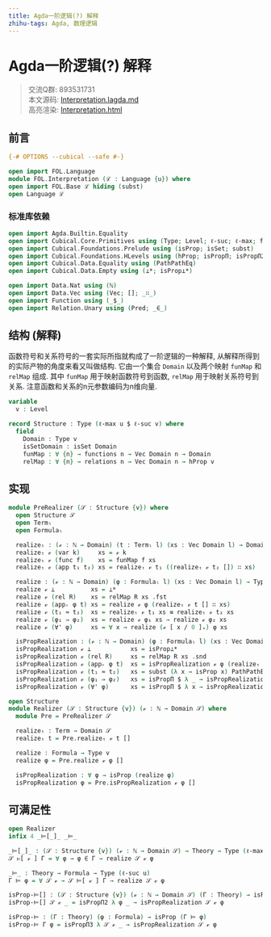 ```yaml
---
title: Agda一阶逻辑(?) 解释
zhihu-tags: Agda, 数理逻辑
---
```


# Agda一阶逻辑(?) 解释

> 交流Q群: 893531731  
> 本文源码: [Interpretation.lagda.md](https://github.com/choukh/agda-flypitch/blob/main/src/FOL/Interpretation.lagda.md)  
> 高亮渲染: [Interpretation.html](https://choukh.github.io/agda-flypitch/FOL.Interpretation.html)  

## 前言

```agda
{-# OPTIONS --cubical --safe #-}

open import FOL.Language
module FOL.Interpretation (ℒ : Language {u}) where
open import FOL.Base ℒ hiding (subst)
open Language ℒ
```

### 标准库依赖

```agda
open import Agda.Builtin.Equality
open import Cubical.Core.Primitives using (Type; Level; ℓ-suc; ℓ-max; fst; snd)
open import Cubical.Foundations.Prelude using (isProp; isSet; subst)
open import Cubical.Foundations.HLevels using (hProp; isPropΠ; isPropΠ2; isPropΠ3)
open import Cubical.Data.Equality using (PathPathEq)
open import Cubical.Data.Empty using (⊥*; isProp⊥*)

open import Data.Nat using (ℕ)
open import Data.Vec using (Vec; []; _∷_)
open import Function using (_$_)
open import Relation.Unary using (Pred; _∈_)
```

## 结构 (解释)

函数符号和关系符号的一套实际所指就构成了一阶逻辑的一种解释, 从解释所得到的实际产物的角度来看又叫做结构. 它由一个集合 `Domain` 以及两个映射 `funMap` 和 `relMap` 组成. 其中 `funMap` 用于映射函数符号到函数, `relMap` 用于映射关系符号到关系. 注意函数和关系的n元参数编码为n维向量.

```agda
variable
  v : Level

record Structure : Type (ℓ-max u $ ℓ-suc v) where
  field
    Domain : Type v
    isSetDomain : isSet Domain
    funMap : ∀ {n} → functions n → Vec Domain n → Domain
    relMap : ∀ {n} → relations n → Vec Domain n → hProp v
```

## 实现

```agda
module PreRealizer (𝒮 : Structure {v}) where
  open Structure 𝒮
  open Termₗ
  open Formulaₗ

  realizeₜ : (𝓋 : ℕ → Domain) (t : Termₗ l) (xs : Vec Domain l) → Domain
  realizeₜ 𝓋 (var k)     xs = 𝓋 k
  realizeₜ 𝓋 (func f)    xs = funMap f xs
  realizeₜ 𝓋 (app t₁ t₂) xs = realizeₜ 𝓋 t₁ ((realizeₜ 𝓋 t₂ []) ∷ xs)

  realize : (𝓋 : ℕ → Domain) (φ : Formulaₗ l) (xs : Vec Domain l) → Type v
  realize 𝓋 ⊥          xs = ⊥*
  realize 𝓋 (rel R)    xs = relMap R xs .fst
  realize 𝓋 (appᵣ φ t) xs = realize 𝓋 φ (realizeₜ 𝓋 t [] ∷ xs)
  realize 𝓋 (t₁ ≈ t₂)  xs = realizeₜ 𝓋 t₁ xs ≡ realizeₜ 𝓋 t₂ xs
  realize 𝓋 (φ₁ ⇒ φ₂)  xs = realize 𝓋 φ₁ xs → realize 𝓋 φ₂ xs
  realize 𝓋 (∀' φ)     xs = ∀ x → realize (𝓋 [ x / 0 ]ᵥ) φ xs

  isPropRealization : (𝓋 : ℕ → Domain) (φ : Formulaₗ l) (xs : Vec Domain l) → isProp (realize 𝓋 φ xs)
  isPropRealization 𝓋 ⊥           xs = isProp⊥*
  isPropRealization 𝓋 (rel R)     xs = relMap R xs .snd
  isPropRealization 𝓋 (appᵣ φ t)  xs = isPropRealization 𝓋 φ (realizeₜ 𝓋 t [] ∷ xs)
  isPropRealization 𝓋 (t₁ ≈ t₂)   xs = subst (λ x → isProp x) PathPathEq (isSetDomain (realizeₜ 𝓋 t₁ xs) (realizeₜ 𝓋 t₂ xs))
  isPropRealization 𝓋 (φ₁ ⇒ φ₂)   xs = isPropΠ $ λ _ → isPropRealization 𝓋 φ₂ xs
  isPropRealization 𝓋 (∀' φ)      xs = isPropΠ $ λ x → isPropRealization (𝓋 [ x / 0 ]ᵥ) φ xs
```

```agda
open Structure
module Realizer (𝒮 : Structure {v}) (𝓋 : ℕ → Domain 𝒮) where
  module Pre = PreRealizer 𝒮

  realizeₜ : Term → Domain 𝒮
  realizeₜ t = Pre.realizeₜ 𝓋 t []

  realize : Formula → Type v
  realize φ = Pre.realize 𝓋 φ []

  isPropRealization : ∀ φ → isProp (realize φ)
  isPropRealization φ = Pre.isPropRealization 𝓋 φ []
```

## 可满足性

```agda
open Realizer
infix 4 _⊨[_]_ _⊨_

_⊨[_]_ : (𝒮 : Structure {v}) (𝓋 : ℕ → Domain 𝒮) → Theory → Type (ℓ-max u v)
𝒮 ⊨[ 𝓋 ] Γ = ∀ φ → φ ∈ Γ → realize 𝒮 𝓋 φ

_⊨_ : Theory → Formula → Type (ℓ-suc u)
Γ ⊨ φ = ∀ 𝒮 𝓋 → 𝒮 ⊨[ 𝓋 ] Γ → realize 𝒮 𝓋 φ
```

```agda
isProp-⊨[] : (𝒮 : Structure {v}) (𝓋 : ℕ → Domain 𝒮) (Γ : Theory) → isProp (𝒮 ⊨[ 𝓋 ] Γ)
isProp-⊨[] 𝒮 𝓋 _ = isPropΠ2 λ φ _ → isPropRealization 𝒮 𝓋 φ

isProp-⊨ : (Γ : Theory) (φ : Formula) → isProp (Γ ⊨ φ)
isProp-⊨ Γ φ = isPropΠ3 λ 𝒮 𝓋 _ → isPropRealization 𝒮 𝓋 φ
```

